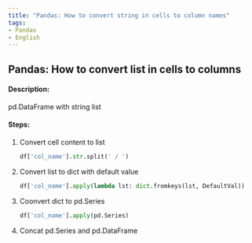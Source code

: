 ```yaml
---
title: "Pandas: How to convert string in cells to column names"
tags: 
- Pandas
- English
---
```




## Pandas: How to convert list in cells to columns

#### Description:

pd.DataFrame with string list

#### Steps:

1. Convert cell content to list

   ```python
   df['col_name'].str.split(' / ')
   ```

2. Convert list to dict with default value

   ```python
   df['col_name'].apply(lambda lst: dict.fromkeys(lst, DefaultVal))
   ```

3. Coonvert dict to pd.Series

   ```python
   df['col_name'].apply(pd.Series)
   ```

4. Concat pd.Series and pd.DataFrame

